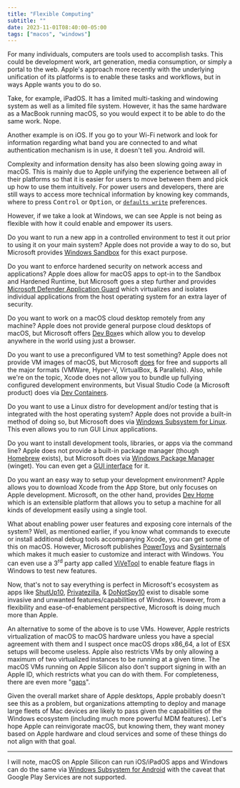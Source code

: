 ```yaml
---
title: "Flexible Computing"
subtitle: ""
date: 2023-11-01T08:40:00-05:00
tags: ["macos", "windows"]
---
```


For many individuals, computers are tools used to accomplish tasks. This could be development work, art generation, media consumption, or simply a portal to the web. Apple's approach more recently with the underlying unification of its platforms is to enable these tasks and workflows, but in ways Apple wants you to do so. 

Take, for example, iPadOS. It has a limited multi-tasking and windowing system as well as a limited file system. However, it has the same hardware as a MacBook running macOS, so you would expect it to be able to do the same work. Nope.

Another example is on iOS. If you go to your Wi-Fi network and look for information regarding what band you are connected to and what authentication mechanism is in use, it doesn't tell you. Android will.

Complexity and information density has also been slowing going away in macOS. This is mainly due to Apple unifying the experience between all of their platforms so that it is easier for users to move between them and pick up how to use them intuitively. For power users and developers, there are still ways to access more technical information by knowing key commands, where to press <kbd>Control</kbd> or <kbd>Option</kbd>, or [`defaults write`](https://macos-defaults.com/) preferences.

However, if we take a look at Windows, we can see Apple is not being as flexible with how it could enable and empower its users.

Do you want to run a new app in a controlled environment to test it out prior to using it on your main system? Apple does not provide a way to do so, but Microsoft provides [Windows Sandbox](https://learn.microsoft.com/en-us/windows/security/application-security/application-isolation/windows-sandbox/windows-sandbox-overview) for this exact purpose.

Do you want to enforce hardened security on network access and applications? Apple does allow for macOS apps to opt-in to the Sandbox and Hardened Runtime, but Microsoft goes a step further and provides [Microsoft Defender Application Guard](https://learn.microsoft.com/en-us/windows/security/application-security/application-isolation/microsoft-defender-application-guard/md-app-guard-overview) which virtualizes and isolates individual applications from the host operating system for an extra layer of security.

Do you want to work on a macOS cloud desktop remotely from any machine? Apple does not provide general purpose cloud desktops of macOS, but Microsoft offers [Dev Box](https://azure.microsoft.com/en-us/products/dev-box/)es which allow you to develop anywhere in the world using just a browser.

Do you want to use a preconfigured VM to test something? Apple does not provide VM images of macOS, but Microsoft [does](https://developer.microsoft.com/en-us/windows/downloads/virtual-machines/) for free and supports all the major formats (VMWare, Hyper-V, VirtualBox, & Parallels). Also, while we're on the topic, Xcode does not allow you to bundle up fullying configured development environments, but Visual Studio Code (a Microsoft product) does via [Dev Containers](https://code.visualstudio.com/docs/devcontainers/containers).

Do you want to use a Linux distro for development and/or testing that is integrated with the host operating system? Apple does not provide a built-in method of doing so, but Microsoft does via [Windows Subsystem for Linux](https://learn.microsoft.com/en-us/windows/wsl/about). This even allows you to run GUI Linux applications.

Do you want to install development tools, libraries, or apps via the command line? Apple does not provide a built-in package manager (though [Homebrew](https://brew.sh/) exists), but Microsoft does via [Windows Package Manager](https://learn.microsoft.com/en-us/windows/package-manager/) (winget). You can even get a [GUI interface](https://www.marticliment.com/wingetui/) for it.

Do you want an easy way to setup your development environment? Apple allows you to download Xcode from the App Store, but only focuses on Apple development. Microsoft, on the other hand, provides [Dev Home](https://learn.microsoft.com/en-us/windows/dev-home/) which is an extensible platform that allows you to setup a machine for all kinds of development easily using a single tool.

What about enabling power user features and exposing core internals of the system? Well, as mentioned earlier, if you know what commands to execute or install additional debug tools accompanying Xcode, you can get some of this on macOS. However, Microsoft publishes [PowerToys](https://learn.microsoft.com/en-us/windows/powertoys/) and [Sysinternals](https://learn.microsoft.com/en-us/sysinternals/) which makes it much easier to customize and interact with Windows. You can even use a 3<sup>rd</sup> party app called [ViVeTool](https://github.com/thebookisclosed/ViVe) to enable feature flags in Windows to test new features.

Now, that's not to say everything is perfect in Microsoft's ecosystem as apps like [ShutUp10](https://www.oo-software.com/en/shutup10), [Privatezilla](https://www.builtbybel.com/apps/privatezilla), & [DoNotSpy10](https://pxc-coding.com/donotspy11/) exist to disable some invasive and unwanted features/capabilities of Windows. However, from a flexibility and ease-of-enablement perspective, Microsoft is doing much more than Apple.

An alternative to some of the above is to use VMs. However, Apple restricts virtualization of macOS to macOS hardware unless you have a special agreement with them and I suspect once macOS drops x86_64, a lot of ESX setups will become useless. Apple also restricts VMs by only allowing a maximum of two virtualized instances to be running at a given time. The macOS VMs running on Apple Silicon also don't support signing in with an Apple ID, which restricts what you can do with them. For completeness, there are even more "[gaps](https://eclecticlight.co/2023/09/14/current-limitations-on-macos-virtual-machines-running-on-apple-silicon-macs/)".

Given the overall market share of Apple desktops, Apple probably doesn't see this as a problem, but organizations attempting to deploy and manage large fleets of Mac devices are likely to pass given the capabilities of the Windows ecosystem (including much more powerful MDM features). Let's hope Apple can reinvigorate macOS, but knowing them, they want money based on Apple hardware and cloud services and some of these things do not align with that goal.

---

I will note, macOS on Apple Silicon can run iOS/iPadOS apps and Windows can do the same via [Windows Subsystem for Android](https://learn.microsoft.com/en-us/windows/android/wsa/) with the caveat that Google Play Services are not supported.
